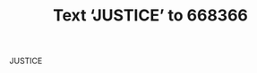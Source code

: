 ---
type: "sms"
number: "668366"
body: "JUSTICE"
title: "Text ‘JUSTICE’ to 668366"
representation: "MoveOn"
impact: "This petition demands that all four cops involved in Floyd’s death should be charged with murder and held fully accountable. All you have to do is respond with your US zipcode."
---